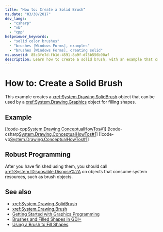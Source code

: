 ```yaml
---
title: "How to: Create a Solid Brush"
ms.date: "03/30/2017"
dev_langs: 
  - "csharp"
  - "vb"
  - "cpp"
helpviewer_keywords: 
  - "solid color brushes"
  - "brushes [Windows Forms], examples"
  - "brushes [Windows Forms], creating solid"
ms.assetid: 85c3fe7d-fb1d-4591-8a9f-d75b556b90af
description: Learn how to create a solid brush, with an example that creates a SolidBrush object that can be used by a Graphics object for filling shapes.
---
```

# How to: Create a Solid Brush

This example creates a <xref:System.Drawing.SolidBrush> object that can be used by a <xref:System.Drawing.Graphics> object for filling shapes.  
  
## Example  

 [!code-cpp[System.Drawing.ConceptualHowTos#1](~/samples/snippets/cpp/VS_Snippets_Winforms/System.Drawing.ConceptualHowTos/cpp/form1.cpp#1)]
 [!code-csharp[System.Drawing.ConceptualHowTos#1](~/samples/snippets/csharp/VS_Snippets_Winforms/System.Drawing.ConceptualHowTos/CS/form1.cs#1)]
 [!code-vb[System.Drawing.ConceptualHowTos#1](~/samples/snippets/visualbasic/VS_Snippets_Winforms/System.Drawing.ConceptualHowTos/VB/form1.vb#1)]  
  
## Robust Programming  

 After you have finished using them, you should call <xref:System.IDisposable.Dispose%2A> on objects that consume system resources, such as brush objects.  
  
## See also

- <xref:System.Drawing.SolidBrush>
- <xref:System.Drawing.Brush>
- [Getting Started with Graphics Programming](getting-started-with-graphics-programming.md)
- [Brushes and Filled Shapes in GDI+](brushes-and-filled-shapes-in-gdi.md)
- [Using a Brush to Fill Shapes](using-a-brush-to-fill-shapes.md)
